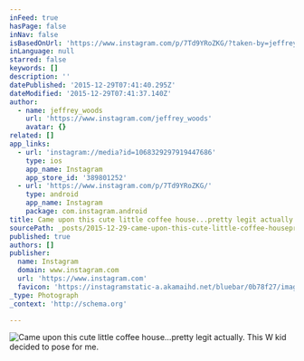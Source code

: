 ```yaml
---
inFeed: true
hasPage: false
inNav: false
isBasedOnUrl: 'https://www.instagram.com/p/7Td9YRoZKG/?taken-by=jeffrey_woods'
inLanguage: null
starred: false
keywords: []
description: ''
datePublished: '2015-12-29T07:41:40.295Z'
dateModified: '2015-12-29T07:41:37.140Z'
author:
  - name: jeffrey_woods
    url: 'https://www.instagram.com/jeffrey_woods'
    avatar: {}
related: []
app_links:
  - url: 'instagram://media?id=1068329297919447686'
    type: ios
    app_name: Instagram
    app_store_id: '389801252'
  - url: 'https://www.instagram.com/p/7Td9YRoZKG/'
    type: android
    app_name: Instagram
    package: com.instagram.android
title: Came upon this cute little coffee house...pretty legit actually. This W kid decided to pose for me.
sourcePath: _posts/2015-12-29-came-upon-this-cute-little-coffee-housepretty-legit-actua.md
published: true
authors: []
publisher:
  name: Instagram
  domain: www.instagram.com
  url: 'https://www.instagram.com'
  favicon: 'https://instagramstatic-a.akamaihd.net/bluebar/0b78f27/images/ico/favicon.ico'
_type: Photograph
_context: 'http://schema.org'

---
```

![Came upon this cute little coffee house...pretty legit actually. This W kid decided to pose for me.](https://s3-us-west-2.amazonaws.com/the-grid-img/p/a42af3a8098ab4dc7631d3ba2294f7178e9d15d9.jpg)